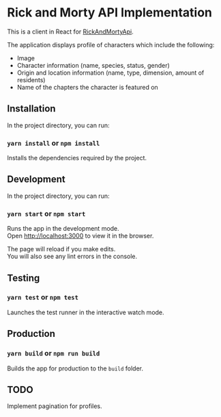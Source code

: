 # Rick and Morty API Implementation

This is a client in React for [RickAndMortyApi](https://rickandmortyapi.com/).

The application displays profile of characters which include the following: 
- Image
- Character information (name, species, status, gender)
- Origin and location information (name, type, dimension, amount of residents)
- Name of the chapters the character is featured on

## Installation

In the project directory, you can run:

### `yarn install` or `npm install`

Installs the dependencies required by the project.

## Development

In the project directory, you can run:

### `yarn start` or `npm start`

Runs the app in the development mode.<br>
Open [http://localhost:3000](http://localhost:3000) to view it in the browser.

The page will reload if you make edits.<br>
You will also see any lint errors in the console.

## Testing

### `yarn test` or `npm test`

Launches the test runner in the interactive watch mode.<br>

## Production

### `yarn build` or `npm run build`

Builds the app for production to the `build` folder.<br>

## TODO

Implement pagination for profiles.
